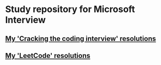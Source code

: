 # Study repository for Microsoft Interview

## [My 'Cracking the coding interview' resolutions](./Cracking%20the%20Coding%20Interview/README.md)

## [My 'LeetCode' resolutions](./LeetCode/README.md)